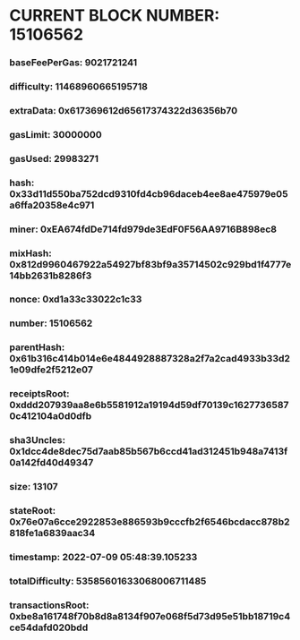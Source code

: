 # CURRENT BLOCK NUMBER: 15106562

### baseFeePerGas: 9021721241
### difficulty: 11468960665195718
### extraData: 0x617369612d65617374322d36356b70
### gasLimit: 30000000
### gasUsed: 29983271
### hash: 0x33d11d550ba752dcd9310fd4cb96daceb4ee8ae475979e05a6ffa20358e4c971
### miner: 0xEA674fdDe714fd979de3EdF0F56AA9716B898ec8
### mixHash: 0x812d9960467922a54927bf83bf9a35714502c929bd1f4777e14bb2631b8286f3
### nonce: 0xd1a33c33022c1c33
### number: 15106562
### parentHash: 0x61b316c414b014e6e4844928887328a2f7a2cad4933b33d21e09dfe2f5212e07
### receiptsRoot: 0xddd207939aa8e6b5581912a19194d59df70139c16277365870c412104a0d0dfb
### sha3Uncles: 0x1dcc4de8dec75d7aab85b567b6ccd41ad312451b948a7413f0a142fd40d49347
### size: 13107
### stateRoot: 0x76e07a6cce2922853e886593b9cccfb2f6546bcdacc878b2818fe1a6839aac34
### timestamp: 2022-07-09 05:48:39.105233
### totalDifficulty: 53585601633068006711485
### transactionsRoot: 0xbe8a161748f70b8d8a8134f907e068f5d73d95e51bb18719c4ce54dafd020bdd
